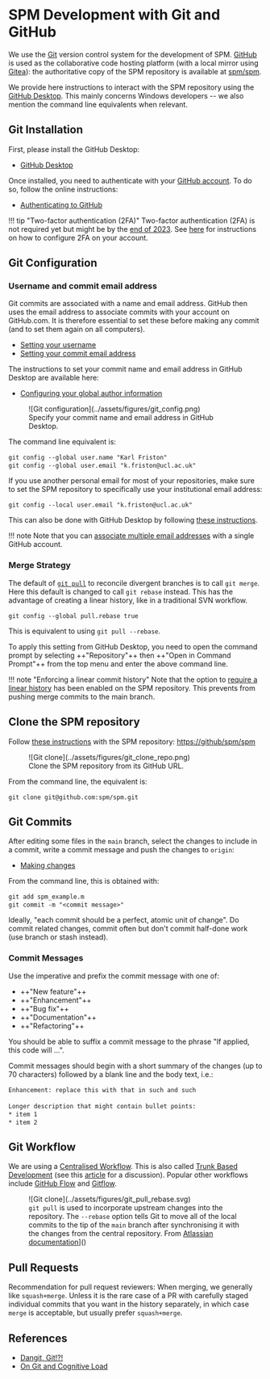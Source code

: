# SPM Development with Git and GitHub

We use the [Git](https://git-scm.com/) version control system for the development of SPM. [GitHub](https://github.com/) is used as the collaborative code hosting platform (with a local mirror using [Gitea](https://gitea.io/)): the authoritative copy of the SPM repository is available at [spm/spm](https://github.com/spm/spm).

We provide here instructions to interact with the SPM repository using the [GitHub Desktop](https://desktop.github.com/). This mainly concerns Windows developers -- we also mention the command line equivalents when relevant.

##  Git Installation

First, please install the GitHub Desktop:

* [GitHub Desktop](https://desktop.github.com/)

Once installed, you need to authenticate with your [GitHub account](https://docs.github.com/en/get-started/onboarding/getting-started-with-your-github-account). To do so, follow the online instructions:

* [Authenticating to GitHub](https://docs.github.com/en/desktop/installing-and-configuring-github-desktop/installing-and-authenticating-to-github-desktop/authenticating-to-github)

!!! tip "Two-factor authentication (2FA)"
    Two-factor authentication (2FA) is not required yet but might be by the [end of 2023](https://github.blog/2023-03-09-raising-the-bar-for-software-security-github-2fa-begins-march-13/). See [here](https://docs.github.com/en/authentication/securing-your-account-with-two-factor-authentication-2fa) for instructions on how to configure 2FA on your account.

<!--
You can also, optionally, install the Git command line tool and TortoiseGit:

* [Git](https://git-scm.com/downloads) or [Git for Windows](https://gitforwindows.org/)
* [TortoiseGit](https://tortoisegit.org/)

-->

<!--

It is also recommended to install the Visual Studio Code text editor and WinMerge:

* [Visual Studio Code](https://code.visualstudio.com/)
* [WinMerge](https://winmerge.org/)

### Visual Studio Code Extensions

Visual Studio Code has a native support of Git:

* [Git Support in Visual Studio Code](https://code.visualstudio.com/docs/editor/versioncontrol#_git-support)

but some extra extensions are worth considering for MATLAB development:

* [Code Spell Checker](https://marketplace.visualstudio.com/items?itemName=streetsidesoftware.code-spell-checker)
* [MATLAB](https://marketplace.visualstudio.com/items?itemName=Gimly81.matlab)
* [Remote - SSH](https://marketplace.visualstudio.com/items?itemName=ms-vscode-remote.remote-ssh)

-->

## Git Configuration

### Username and commit email address

Git commits are associated with a name and email address. GitHub then uses the email address to associate commits with your account on GitHub.com. It is therefore essential to set these before making any commit (and to set them again on all computers).

* [Setting your username](https://docs.github.com/en/get-started/getting-started-with-git/setting-your-username-in-git)
* [Setting your commit email address](https://docs.github.com/en/account-and-profile/setting-up-and-managing-your-personal-account-on-github/managing-email-preferences/setting-your-commit-email-address)

The instructions to set your commit name and email address in GitHub Desktop are available here:

* [Configuring your global author information](https://docs.github.com/en/desktop/installing-and-configuring-github-desktop/configuring-and-customizing-github-desktop/configuring-git-for-github-desktop#configuring-your-global-author-information)

<figure markdown>
  ![Git configuration](../assets/figures/git_config.png)
  <figcaption>Specify your commit name and email address in GitHub Desktop.</figcaption>
</figure>

The command line equivalent is:

```
git config --global user.name "Karl Friston"
git config --global user.email "k.friston@ucl.ac.uk"
```

If you use another personal email for most of your repositories, make sure to set the SPM repository to specifically use your institutional email address:

```
git config --local user.email "k.friston@ucl.ac.uk"
```

This can also be done with GitHub Desktop by following [these instructions](https://docs.github.com/en/desktop/installing-and-configuring-github-desktop/configuring-and-customizing-github-desktop/configuring-git-for-github-desktop#configuring-different-author-information-for-an-individual-repository).

!!! note
    Note that you can [associate multiple email addresses](https://docs.github.com/en/account-and-profile/setting-up-and-managing-your-personal-account-on-github/managing-email-preferences/adding-an-email-address-to-your-github-account) with a single GitHub account.

### Merge Strategy

The default of [`git pull`](https://git-scm.com/docs/git-pull) to reconcile divergent branches is to call `git merge`. Here this default is changed to call `git rebase` instead. This has the advantage of creating a linear history, like in a traditional SVN workflow.

```
git config --global pull.rebase true
```

This is equivalent to using `git pull --rebase`.

To apply this setting from GitHub Desktop, you need to open the command prompt by selecting ++"Repository"++ then ++"Open in Command Prompt"++ from the top menu and enter the above command line.

!!! note "Enforcing a linear commit history"
    Note that the option to [require a linear history](https://docs.github.com/en/repositories/configuring-branches-and-merges-in-your-repository/defining-the-mergeability-of-pull-requests/about-protected-branches#require-linear-history) has been enabled on the SPM repository. This prevents from pushing merge commits to the main branch.

## Clone the SPM repository

Follow [these instructions](https://docs.github.com/en/desktop/contributing-and-collaborating-using-github-desktop/adding-and-cloning-repositories/cloning-a-repository-from-github-to-github-desktop) with the SPM repository: [https://github/spm/spm](https://github/spm/spm)

<figure markdown>
  ![Git clone](../assets/figures/git_clone_repo.png)
  <figcaption>Clone the SPM repository from its GitHub URL.</figcaption>
</figure>

From the command line, the equivalent is:

```
git clone git@github.com:spm/spm.git
```

## Git Commits

After editing some files in the `main` branch, select the changes to include in a commit, write a commit message and push the changes to `origin`:

* [Making changes](https://docs.github.com/en/desktop/contributing-and-collaborating-using-github-desktop/making-changes-in-a-branch/committing-and-reviewing-changes-to-your-project#selecting-changes-to-include-in-a-commit)

From the command line, this is obtained with:

```
git add spm_example.m
git commit -m "<commit message>"
```

Ideally, "each commit should be a perfect, atomic unit of change". Do commit related changes, commit often but don't commit half-done work (use branch or stash instead).

### Commit Messages

Use the imperative and prefix the commit message with one of:

* ++"New feature"++
* ++"Enhancement"++
* ++"Bug fix"++
* ++"Documentation"++
* ++"Refactoring"++

You should be able to suffix a commit message to the phrase "If applied, this code will ...".

Commit messages should begin with a short summary of the changes (up to 70 characters) followed by a blank line and the body text, i.e.:

```
Enhancement: replace this with that in such and such

Longer description that might contain bullet points:
* item 1
* item 2
```

## Git Workflow

We are using a [Centralised Workflow](https://www.atlassian.com/git/tutorials/comparing-workflows#centralized-workflow). This is also called [Trunk Based Development](https://trunkbaseddevelopment.com/) (see this [article](https://medium.com/@mattia.battiston/why-i-love-trunk-based-development-641fcf0b94a0) for a discussion). Popular other workflows include [GitHub Flow](https://githubflow.github.io/) and [Gitflow](https://www.atlassian.com/git/tutorials/comparing-workflows/gitflow-workflow).

<figure markdown>
  ![Git clone](../assets/figures/git_pull_rebase.svg)
  <figcaption><code>git pull</code> is used to incorporate upstream changes into the repository. The <code>--rebase</code> option tells Git to move all of the local commits to the tip of the <code>main</code> branch after synchronising it with the changes from the central repository. From <a href="https://www.atlassian.com/git/tutorials/comparing-workflows#centralized-workflow">Atlassian documentation</a>]()</figcaption>
</figure>

## Pull Requests

Recommendation for pull request reviewers: When merging, we generally like `squash+merge`. Unless it is the rare case of a PR with carefully staged individual commits that you want in the history separately, in which case `merge` is acceptable, but usually prefer `squash+merge`.

## References

* [Dangit, Git!?!](https://dangitgit.com/)
* [On Git and Cognitive Load](https://dzone.com/articles/on-git-and-cognitive-load)
